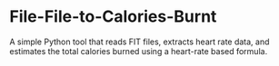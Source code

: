 # File-File-to-Calories-Burnt

A simple Python tool that reads FIT files, extracts heart rate data, and estimates the total calories burned using a heart-rate based formula.